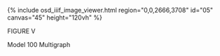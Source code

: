 {% include osd_iiif_image_viewer.html region="0,0,2666,3708" id="05" canvas="45" height="120vh" %}

FIGURE V 

Model 100 Multigraph 


